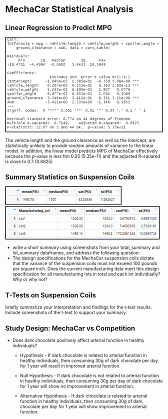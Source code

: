 # MechaCar Statistical Analysis

## Linear Regression to Predict MPG

<img src='https://github.com/juliomeza/MechaCar_Statistical_Analysis/blob/main/Screenshots/1-LinearRegression.png'>

The vehicle length and the ground clearance as well as the intercept, are statistically unlikely to provide random amounts of variance to the linear model. In addition, the linear model predicts MPG of MechaCar effectively because the p-value is less thn 0.05 (5.35e-11) and the adjusted R-squared is close to 0.7 (0.6825)


## Summary Statistics on Suspension Coils

<img src='https://github.com/juliomeza/MechaCar_Statistical_Analysis/blob/main/Screenshots/2-TotalSummary.png'>

<img src='https://github.com/juliomeza/MechaCar_Statistical_Analysis/blob/main/Screenshots/2-LotSummary.png'>

- write a short summary using screenshots from your total_summary and lot_summary dataframes, and address the following question:
- The design specifications for the MechaCar suspension coils dictate that the variance of the suspension coils must not exceed 100 pounds per square inch. Does the current manufacturing data meet this design specification for all manufacturing lots in total and each lot individually? Why or why not?


## T-Tests on Suspension Coils
briefly summarize your interpretation and findings for the t-test results. Include screenshots of the t-test to support your summary.



## Study Design: MechaCar vs Competition

* Does dark chocolate positively affect arterial function in healthy individuals? 

  * Hypothesis - If dark chocolate is related to arterial function in healthy individuals, then consuming 30g of dark chocolate per day for 1 year will result in improved arterial function.

  * Null Hypothesis - If dark chocolate is not related to arterial function in healthy individuals, then consuming 30g per day of dark chocolate for 1 year will show no improvement in arterial function.

  * Alternative Hypothesis - If dark chocolate is related to arterial function in healthy individuals, then consuming 30g of dark chocolate per day for 1 year will show improvement in arterial function.